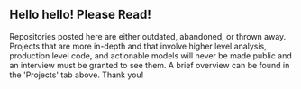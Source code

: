 ## Hello hello! Please Read!

Repositories posted here are either outdated, abandoned, or thrown away. Projects that are more in-depth and that involve higher level analysis, production level code, and actionable models will never be made public and an interview must be granted to see them. A brief overview can be found in the 'Projects' tab above. Thank you!
